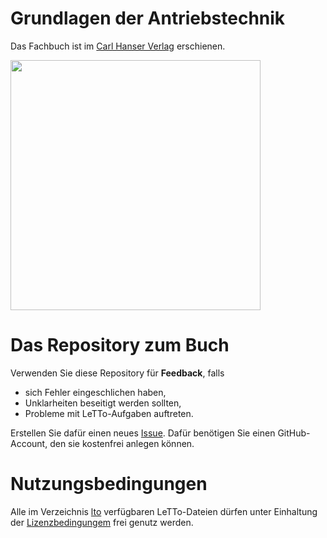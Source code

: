 # Grundlagen der Antriebstechnik

Das Fachbuch ist im [Carl Hanser Verlag](https://www.hanser-kundencenter.de/fachbuch/artikel/9783446473751) erschienen.

<img src="https://files.hanser.de/Files/Article/ARTK_CT0_9783446473751_0001.jpg" width="400"/>

# Das Repository zum Buch

Verwenden Sie diese Repository für **Feedback**, falls
- sich Fehler eingeschlichen haben,
- Unklarheiten beseitigt werden sollten,
- Probleme mit LeTTo-Aufgaben auftreten.

Erstellen Sie dafür einen neues [Issue](https://github.com/christiankral/Grundlagen-der-Antriebstechnik/issues/new).
Dafür benötigen Sie einen GitHub-Account, den sie kostenfrei anlegen können.

# Nutzungsbedingungen

Alle im Verzeichnis [lto](https://github.com/christiankral/Grundlagen-der-Antriebstechnik/tree/main/lto) verfügbaren LeTTo-Dateien dürfen unter Einhaltung der [Lizenzbedingungem](https://github.com/christiankral/Grundlagen-der-Antriebstechnik/blob/main/lto/LIZENZ.md) frei genutz werden.
